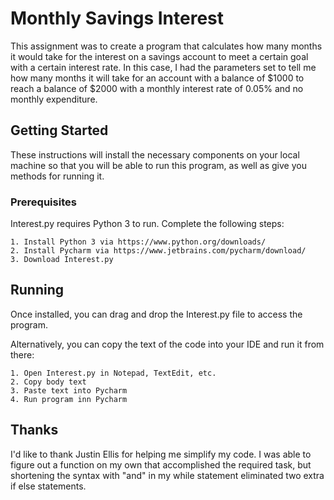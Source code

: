 # Monthly Savings Interest

This assignment was to create a program that calculates how many months it would take for the interest on a savings account to meet a certain goal with a certain interest rate. In this case, I had the parameters set to tell me how many months it will take for an account with a balance of $1000 to reach a balance of $2000 with a monthly interest rate of 0.05% and no monthly expenditure.

## Getting Started

These instructions will install the necessary components on your local machine so that you will be able to run this program, as well as give you methods for running it.

### Prerequisites

Interest.py requires Python 3 to run. Complete the following steps:

```
1. Install Python 3 via https://www.python.org/downloads/
2. Install Pycharm via https://www.jetbrains.com/pycharm/download/
3. Download Interest.py
```

## Running
Once installed, you can drag and drop the Interest.py file to access the program.

Alternatively, you can copy the text of the code into your IDE and run it from there:

```
1. Open Interest.py in Notepad, TextEdit, etc.
2. Copy body text
3. Paste text into Pycharm
4. Run program inn Pycharm
```

## Thanks
I'd like to thank Justin Ellis for helping me simplify my code. I was able to figure out a function on my own that accomplished the required task, but shortening the syntax with "and" in my while statement eliminated two extra if else statements.
